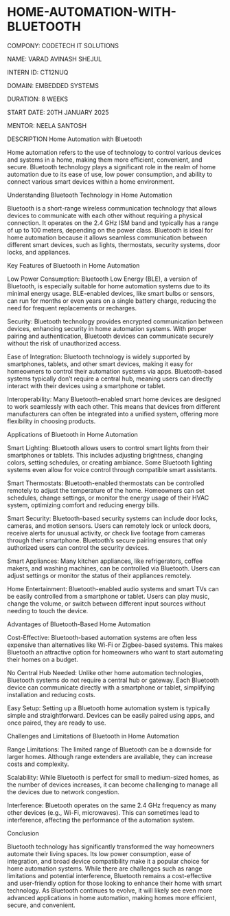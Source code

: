 # HOME-AUTOMATION-WITH-BLUETOOTH
 
COMPONY: CODETECH IT SOLUTIONS

NAME: VARAD AVINASH SHEJUL

INTERN ID: CT12NUQ

DOMAIN: EMBEDDED SYSTEMS

DURATION: 8 WEEKS

START DATE: 20TH JANUARY 2025

MENTOR: NEELA SANTOSH

DESCRIPTION
Home Automation with Bluetooth

Home automation refers to the use of technology to control various devices and systems in a home, making them more efficient, convenient, and secure. Bluetooth technology plays a significant role in the realm of home automation due to its ease of use, low power consumption, and ability to connect various smart devices within a home environment.

Understanding Bluetooth Technology in Home Automation

Bluetooth is a short-range wireless communication technology that allows devices to communicate with each other without requiring a physical connection. It operates on the 2.4 GHz ISM band and typically has a range of up to 100 meters, depending on the power class. Bluetooth is ideal for home automation because it allows seamless communication between different smart devices, such as lights, thermostats, security systems, door locks, and appliances.

Key Features of Bluetooth in Home Automation

Low Power Consumption: Bluetooth Low Energy (BLE), a version of Bluetooth, is especially suitable for home automation systems due to its minimal energy usage. BLE-enabled devices, like smart bulbs or sensors, can run for months or even years on a single battery charge, reducing the need for frequent replacements or recharges.

Security: Bluetooth technology provides encrypted communication between devices, enhancing security in home automation systems. With proper pairing and authentication, Bluetooth devices can communicate securely without the risk of unauthorized access.

Ease of Integration: Bluetooth technology is widely supported by smartphones, tablets, and other smart devices, making it easy for homeowners to control their automation systems via apps. Bluetooth-based systems typically don’t require a central hub, meaning users can directly interact with their devices using a smartphone or tablet.

Interoperability: Many Bluetooth-enabled smart home devices are designed to work seamlessly with each other. This means that devices from different manufacturers can often be integrated into a unified system, offering more flexibility in choosing products.

Applications of Bluetooth in Home Automation

Smart Lighting: Bluetooth allows users to control smart lights from their smartphones or tablets. This includes adjusting brightness, changing colors, setting schedules, or creating ambiance. Some Bluetooth lighting systems even allow for voice control through compatible smart assistants.

Smart Thermostats: Bluetooth-enabled thermostats can be controlled remotely to adjust the temperature of the home. Homeowners can set schedules, change settings, or monitor the energy usage of their HVAC system, optimizing comfort and reducing energy bills.

Smart Security: Bluetooth-based security systems can include door locks, cameras, and motion sensors. Users can remotely lock or unlock doors, receive alerts for unusual activity, or check live footage from cameras through their smartphone. Bluetooth’s secure pairing ensures that only authorized users can control the security devices.

Smart Appliances: Many kitchen appliances, like refrigerators, coffee makers, and washing machines, can be controlled via Bluetooth. Users can adjust settings or monitor the status of their appliances remotely.

Home Entertainment: Bluetooth-enabled audio systems and smart TVs can be easily controlled from a smartphone or tablet. Users can play music, change the volume, or switch between different input sources without needing to touch the device.

Advantages of Bluetooth-Based Home Automation

Cost-Effective: Bluetooth-based automation systems are often less expensive than alternatives like Wi-Fi or Zigbee-based systems. This makes Bluetooth an attractive option for homeowners who want to start automating their homes on a budget.

No Central Hub Needed: Unlike other home automation technologies, Bluetooth systems do not require a central hub or gateway. Each Bluetooth device can communicate directly with a smartphone or tablet, simplifying installation and reducing costs.

Easy Setup: Setting up a Bluetooth home automation system is typically simple and straightforward. Devices can be easily paired using apps, and once paired, they are ready to use.

Challenges and Limitations of Bluetooth in Home Automation

Range Limitations: The limited range of Bluetooth can be a downside for larger homes. Although range extenders are available, they can increase costs and complexity.

Scalability: While Bluetooth is perfect for small to medium-sized homes, as the number of devices increases, it can become challenging to manage all the devices due to network congestion.

Interference: Bluetooth operates on the same 2.4 GHz frequency as many other devices (e.g., Wi-Fi, microwaves). This can sometimes lead to interference, affecting the performance of the automation system.

Conclusion

Bluetooth technology has significantly transformed the way homeowners automate their living spaces. Its low power consumption, ease of integration, and broad device compatibility make it a popular choice for home automation systems. While there are challenges such as range limitations and potential interference, Bluetooth remains a cost-effective and user-friendly option for those looking to enhance their home with smart technology. As Bluetooth continues to evolve, it will likely see even more advanced applications in home automation, making homes more efficient, secure, and convenient.
